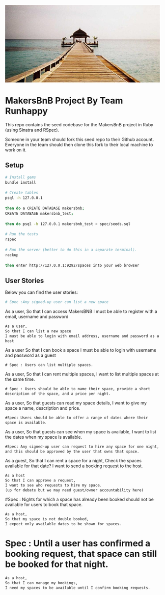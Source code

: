 <img src="images/banner.png">


# MakersBnB Project By Team Runhappy



This repo contains the seed codebase for the MakersBnB project in Ruby (using Sinatra and RSpec).

Someone in your team should fork this seed repo to their Github account. Everyone in the team should then clone this fork to their local machine to work on it.

## Setup

```bash
# Install gems
bundle install

# Create tables
psql -h 127.0.0.1

then do a CREATE DATABASE makersbnb;
CREATE DATABASE makersbnb_test;

then do psql -h 127.0.0.1 makersbnb_test < spec/seeds.sql

# Run the tests
rspec

# Run the server (better to do this in a separate terminal).
rackup

then enter http://127.0.0.1:9292/spaces into your web browser
```

## User Stories

Below you can find the user stories:

```bash
# Spec :Any signed-up user can list a new space
```
As a user, 
So that I can access MakersBNB
I must be able to register with a email, username  and password
```
As a user, 
So that I can list a new space
I must be able to login with email address, username and password as a host
```
As a user 
So that I can book a space
I must be able to login with username and password as a  guest
``` 
# Spec : Users can list multiple spaces. 
```
As a user,
So that I can rent multiple spaces,
I want to list multiple spaces at the same time.
``` 
# Spec : Users should be able to name their space, provide a short description of the space, and a price per night.
```
As a user,
So that guests can read my space details,
I want to give my space a name, description and price.
```
#Spec: Users should be able to offer a range of dates where their space is available.
```
As a user,
So that guests can see when my space is available,
I want to list the dates when my space is available.
``` 
#Spec: Any signed-up user can request to hire any space for one night, and this should be approved by the user that owns that space.
```
As a guest,
So that I can rent a space for a night,
Check the spaces available for that date?
I want to send a booking request to the host.
``` 
As a host
So that I can approve a request,
I want to see who requests to hire my space.
(up for debate but we may need guest/owner accountability here)
``` 
#Spec : Nights for which a space has already been booked should not be available for users to book that space.
```
As a host, 
So that my space is not double booked,
I expect only available dates to be shown for spaces. 
``` 
 
# Spec : Until a user has confirmed a booking request, that space can still be booked for that night.
```
As a host,
So that I can manage my bookings,
I need my spaces to be available until I confirm booking requests.
```
